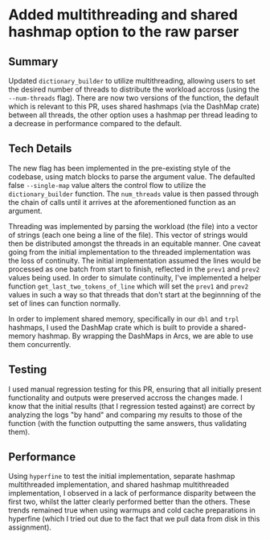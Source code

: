 # Added multithreading and shared hashmap option to the raw parser

## Summary
Updated `dictionary_builder` to utilize multithreading, allowing users to set the desired number of threads to distribute the workload accross (using the `--num-threads` flag). There are now two versions of the function, the default which is relevant to this PR, uses shared hashmaps (via the DashMap crate) between all threads, the other option uses a hashmap per thread leading to a decrease in performance compared to the default.

## Tech Details
The new flag has been implemented in the pre-existing style of the codebase, using match blocks to parse the argument value. The defaulted false `--single-map` value alters the control flow to utilize the `dictionary_builder` function. The `num_threads` value is then passed through the chain of calls until it arrives at the aforementioned function as an argument.

Threading was implemented by parsing the workload (the file) into a vector of strings (each one being a line of the file). This vector of strings would then be distributed amongst the threads in an equitable manner. One caveat going from the initial implementation to the threaded implementation was the loss of continuity. The initial implementation assumed the lines would be processed as one batch from start to finish, reflected in the `prev1` and `prev2` values being used. In order to simulate continuity, I've implemented a helper function `get_last_two_tokens_of_line` which will set the `prev1` and `prev2` values in such a way so that threads that don't start at the beginnning of the set of lines can function normally.

In order to implement shared memory, specifically in our `dbl` and `trpl` hashmaps, I used the DashMap crate which is built to provide a shared-memory hashmap. By wrapping the DashMaps in Arcs, we are able to use them concurrently.

## Testing
I used manual regression testing for this PR, ensuring that all initially present functionality and outputs were preserved accross the changes made. I know that the initial results (that I regression tested against) are correct by analyzing the logs "by hand" and comparing my results to those of the function (with the function outputting the same answers, thus validating them).

## Performance
Using `hyperfine` to test the initial implementation, separate hashmap multithreaded implementation, and shared hashmap multithreaded implementation, I observed in a lack of performance disparity between the first two, whilst the latter clearly performed better than the others. These trends remained true when using warmups and cold cache preparations in hyperfine (which I tried out due to the fact that we pull data from disk in this assignment).
